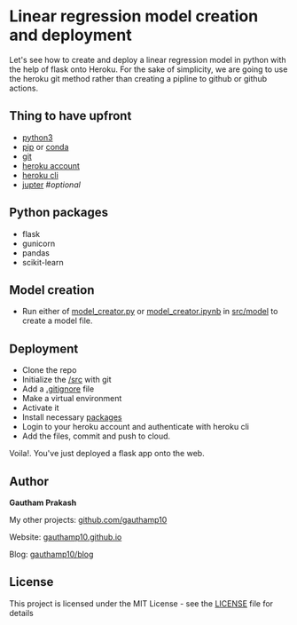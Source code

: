 # Linear regression model creation and deployment

Let's see how to create and deploy a linear regression model in python with the help of flask onto Heroku. For the sake of simplicity, we are going to use the heroku git method rather than creating a pipline to github or github actions.

## Thing to have upfront
- [python3](https://www.python.org/downloads/)
- [pip](https://pip.pypa.io/en/stable/installing/)  or [conda](https://docs.conda.io/projects/conda/en/latest/user-guide/install/)
- [git](https://git-scm.com/downloads)
- [heroku account](https://signup.heroku.com/)
- [heroku cli](https://devcenter.heroku.com/articles/heroku-cli)
- [jupter](https://jupyter.readthedocs.io/en/latest/install/notebook-classic.html)  #*optional*

## Python packages
- flask
- gunicorn
- pandas
- scikit-learn

## Model creation
- Run either of [model_creator.py](https://github.com/gauthamp10/mldeploy/blob/master/src/model/model_creator.py) or [model_creator.ipynb](https://github.com/gauthamp10/mldeploy/blob/master/src/model/model_creator.ipynb) in [src/model](https://github.com/gauthamp10/mldeploy/tree/master/src/model) to create a model file.

## Deployment
- Clone the repo
- Initialize the [/src](https://github.com/gauthamp10/mldeploy/blob/master/src) with git
- Add a [.gitignore](https://github.com/gauthamp10/mldeploy/edit/master/.gitignore) file
- Make a virtual environment
- Activate it
- Install necessary [packages](https://github.com/gauthamp10/mldeploy/blob/master/src/requirements.txt) 
- Login to your heroku account and authenticate with heroku cli
- Add the files, commit and push to cloud.

Voila!. You've just deployed a flask app onto the web.

## __Author__

 **Gautham Prakash**
 
  My other projects: [github.com/gauthamp10](https://github.com/gauthamp10)

  Website: [gauthamp10.github.io](https://gauthamp10.github.io)

  Blog: [gauthamp10/blog](https://gauthamp10.github.io/blog)

## __License__  

This project is licensed under the MIT License - see the [LICENSE](LICENSE) file for details
